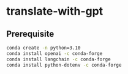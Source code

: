 # translate-with-gpt

## Prerequisite

```bash
conda create -n python=3.10
conda install openai -c conda-forge
conda install langchain -c conda-forge
conda install python-dotenv -c conda-forge
```